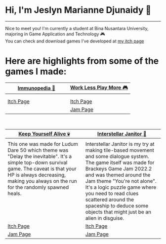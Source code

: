 # Hi, I'm Jeslyn Marianne Djunaidy 👋
---
Nice to meet you! I'm currently a student at Bina Nusantara University, majoring in Game Application and Technology 🎮 </br>
You can check and download games I've developed at [my itch page](https://mkd-jmd.itch.io/)

# Here are highlights from some of the games I made:
<table width="100%">
  <thead>
    <tr>
      <th width="50%"><a href="">Immunopedia 🦠</a></th>
      <th width="50%"><a href="">Work Less Play More 🎮</a></th>
    </tr>
  </thead>
  <tbody>
    <tr>
      <td><img src=""/></td>
      <td><img src=""/></td>
    </tr>
    <tr>
      <td valign="text-top"> </td>
      <td valign="text-top""> <div></div></td>
    </tr>
    <tr>
      <td><a href="">Itch Page</td>
      <td><a href="">Itch Page</td>
    </tr>
    <tr>
      <td></td>
      <td><a href="https://itch.io/jam/brackeys-7/rate/1408323">Jam Page</td>
    </tr>
  </tbody>
</table>

<br>

<table width="100%">
  <thead>
    <tr>
      <th width="50%"><a href="">Keep Yourself Alive 💀</a></th>
      <th width="50%"><a href="">Interstellar Janitor 🧹</a></th>
    </tr>
  </thead>
  <tbody>
    <tr>
      <td><img src=""/></td>
      <td><img src=""/></td>
    </tr>
    <tr>
      <td valign="text-top">This one was made for Ludum Dare 50 which theme was "Delay the inevitable". It's a simple top-down survival game. The caveat is that your HP is always decreasing, making you always on the run for the randomly spawned heals.</td>
      <td valign="text-top">Interstellar Janitor is my try at making tile-based movement and some dialogue system. The game itself was made for Brackeys Game Jam 2022.2 and was themed around the Jam theme "You're not alone". It's a logic puzzle game where you need to read clues scattered around the spaceship to deduce some objects that might just be an alien in disguise.<br></td>
    </tr>
    <tr>
      <td><a href="">Itch Page</td>
      <td><a href="">Itch Page</td>
    </tr>
    <tr>
      <td><a href="">Jam Page</td>
      <td><a href="">Jam Page</td>
    </tr>
  </tbody>
</table>

